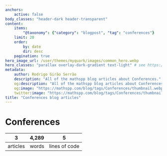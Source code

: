 ```yaml
---
anchors:
    active: false
body_classes: "header-dark header-transparent"
content:
    items:
        "@taxonomy": {"category": "blogpost", "tag": "conferences"}
    limit: 20
    order:
        by: date
        dir: desc
    pagination: true
hero_image_url: /user/themes/myquark/images/common_hero.webp
hero_classes: "parallax overlay-dark-gradient text-light" # see https://demo.getgrav.org/blog-skeleton/blog/hero-classes
metadata:
    author: Rodrigo Girão Serrão
    description: "All of the mathspp blog articles about Conferences."
    og:description: "All of the mathspp blog articles about Conferences."
    og:image: "https://mathspp.com/blog/tags/Conferences/thumbnail.webp"
    twitter:image: "https://mathspp.com/blog/tags/Conferences/thumbnail.webp"
title: "Conferences blog articles"
---
```



# Conferences


<table class="stats-table">
    <thead>
        <tr>
            <th style="text-align: center;">3</th>
            <th style="text-align: center;">4,289</th>
            <th style="text-align: center;">5</th>
        </tr>
    </thead>
    <tbody>
        <tr>
            <td style="text-align: center;">articles</td>
            <td style="text-align: center;">words</td>
            <td style="text-align: center;">lines of code</td>
        </tr>
    </tbody>
</table>